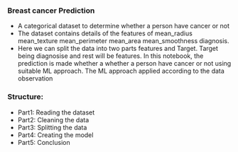 ### Breast cancer Prediction
- A categorical dataset to determine whether a person have cancer or not
- The dataset contains details of the features of mean_radius	mean_texture	mean_perimeter	mean_area	mean_smoothness	diagnosis.
- Here we can split the data into two parts features and Target. Target being diagnosise and rest will be  features.
In this notebook, the prediction is made  whether a whether a person have cancer or not using suitable ML approach.
The ML approach applied according to the data observation
### Structure:
- Part1: Reading the dataset
- Part2: Cleaning the data
- Part3: Splitting the data
- Part4: Creating the model
- Part5: Conclusion

